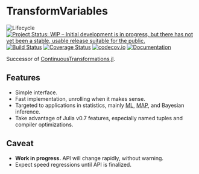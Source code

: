 # TransformVariables

![Lifecycle](https://img.shields.io/badge/lifecycle-experimental-orange.svg)
[![Project Status: WIP – Initial development is in progress, but there has not yet been a stable, usable release suitable for the public.](http://www.repostatus.org/badges/latest/wip.svg)](http://www.repostatus.org/#wip)
[![Build Status](https://travis-ci.org/tpapp/TransformVariables.jl.svg?branch=master)](https://travis-ci.org/tpapp/TransformVariables.jl)
[![Coverage Status](https://coveralls.io/repos/tpapp/TransformVariables.jl/badge.svg?branch=master&service=github)](https://coveralls.io/github/tpapp/TransformVariables.jl?branch=master)
[![codecov.io](http://codecov.io/github/tpapp/TransformVariables.jl/coverage.svg?branch=master)](http://codecov.io/github/tpapp/TransformVariables.jl?branch=master)
[![Documentation](https://img.shields.io/badge/docs-latest-blue.svg)](https://tpapp.github.io/TransformVariables.jl/dev)

Successor of [ContinuousTransformations.jl](https://github.com/tpapp/ContinuousTransformations.jl).

## Features

- Simple interface.
- Fast implementation, unrolling when it makes sense.
- Targeted to applications in statistics, mainly [ML](https://en.wikipedia.org/wiki/Maximum_likelihood), [MAP](https://en.wikipedia.org/wiki/Maximum_a_posteriori_estimation), and Bayesian inference.
- Take advantage of Julia v0.7 features, especially named tuples and compiler optimizations.

## Caveat

- **Work in progress.** API will change rapidly, without warning.
- Expect speed regressions until API is finalized.
